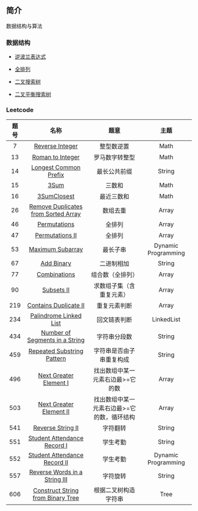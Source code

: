 ## 简介

数据结构与算法

### 数据结构

- [逆波兰表达式](https://github.com/pingcai/Algorithm/tree/master/src/algorithm/ReversePolishNotation.java)

- [全排列](https://github.com/pingcai/Algorithm/blob/master/src/algorithm/FullPermutation.java)

- [二叉搜索树](https://github.com/pingcai/Algorithm/blob/master/src/algorithm/tree/BST.java)

- [二叉平衡搜索树](https://github.com/pingcai/Algorithm/blob/master/src/algorithm/tree/AVL.java)

### Leetcode

| 题号| 名称 | 题意 | 主题 |
|:---:|:---:|:---:|:---:|
|7|[Reverse Integer](https://github.com/pingcai/Algorithm/blob/master/src/leetcode/_7_Reverse_Integer.java)|整型数逆置|Math|
|13|[Roman to Integer](https://github.com/pingcai/Algorithm/blob/master/src/leetcode/_13_Roman_to_Integer.java)|罗马数字转整型|Math|
|14|[Longest Common Prefix](https://github.com/pingcai/Algorithm/blob/master/src/leetcode/_14_Longest_Common_Prefix.java)|最长公共前缀|String|
|15|[3Sum](https://github.com/pingcai/Algorithm/blob/master/src/leetcode/_15_3Sum.java)|三数和|Math|
|16|[3SumClosest](https://github.com/pingcai/Algorithm/blob/master/src/leetcode/_16_3SumClosest.java)|最近三数和|Math|
|26|[Remove Duplicates from Sorted Array](https://github.com/pingcai/Algorithm/blob/master/src/leetcode/_26_Remove_Duplicates_from_Sorted_Array.java)|数组去重|Array|
|46|[Permutations](https://github.com/pingcai/Algorithm/blob/master/src/leetcode/_46_Permutations.java)|全排列|Array|
|47|[Permutations II](https://github.com/pingcai/Algorithm/blob/master/src/leetcode/_47_Permutations_ll.java)|全排列|Array|
|53|[Maximum Subarray](https://github.com/pingcai/Algorithm/blob/master/src/leetcode/_53_Maximum_Subarray.java)|最长子串|Dynamic Programming|
|67|[Add Binary](https://github.com/pingcai/Algorithm/blob/master/src/leetcode/_67_Add_Binary.java)|二进制相加|String|
|77|[Combinations](https://github.com/pingcai/Algorithm/blob/master/src/leetcode/_77_Combinations.java)|组合数（全排列）|Array|
|90|[Subsets II](https://github.com/pingcai/Algorithm/blob/master/src/leetcode/_90_Subsets_II.java)|求数组子集（含重复元素）|Array|
|219|[Contains Duplicate II](https://github.com/pingcai/Algorithm/blob/master/src/leetcode/_219_Contains_Duplicate_II.java)|重复元素判断|Array|
|234|[Palindrome Linked List](https://github.com/pingcai/Algorithm/blob/master/src/leetcode/_234_Palindrome_Linked_List.java)|回文链表判断|LinkedList|
|434|[Number of Segments in a String](https://github.com/pingcai/Algorithm/blob/master/src/leetcode/_434_Number_of_Segments_in_a_String.java)|字符串分段数|String|
|459|[Repeated Substring Pattern](https://github.com/pingcai/Algorithm/blob/master/src/leetcode/_459_Repeated_Substring_Pattern.java)|字符串是否由子串重复构成|String|
|496|[Next Greater Element I](https://github.com/pingcai/Algorithm/blob/master/src/leetcode/_496_Next_Greater_Element_I.java)|找出数组中某一元素右边最>=它的数|Array|
|503|[Next Greater Element II](https://github.com/pingcai/Algorithm/blob/master/src/leetcode/_503_Next_Greater_Element_II.java)|找出数组中某一元素右边最>=它的数，循环结构|Array|
|541|[Reverse String II](https://github.com/pingcai/Algorithm/blob/master/src/leetcode/_541_Reverse_String_II.java)|字符翻转|String|
|551|[Student Attendance Record I](https://github.com/pingcai/Algorithm/blob/master/src/leetcode/_551_Student_Attendance_Record_I.java)|学生考勤|String|
|552|[Student Attendance Record II](https://github.com/pingcai/Algorithm/blob/master/src/leetcode/_552_Student_Attendance_Record_II.java)|学生考勤|Dynamic Programming|
|557|[Reverse Words in a String III](https://github.com/pingcai/Algorithm/blob/master/src/leetcode/_557_Reverse_Words_in_a_String_III.java)|字符旋转|String|
|606|[Construct String from Binary Tree](https://github.com/pingcai/Algorithm/blob/master/src/leetcode/_606_Construct_String_from_Binary_Tree.java)|根据二叉树构造字符串|Tree|
